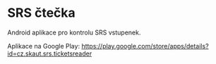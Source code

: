 # SRS čtečka
Android aplikace pro kontrolu SRS vstupenek.

Aplikace na Google Play: https://play.google.com/store/apps/details?id=cz.skaut.srs.ticketsreader
